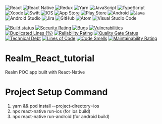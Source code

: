 ![React](https://img.shields.io/badge/react-%2320232a.svg?style=flat&logo=react&logoColor=%2361DAFB)
![React Native](https://img.shields.io/badge/react_native-%2320232a.svg?style=flat&logo=react&logoColor=%2361DAFB)
![Redux](https://img.shields.io/badge/redux-%23593d88.svg?style=flat&logo=redux&logoColor=white)
![Yarn](https://img.shields.io/badge/yarn-%232C8EBB.svg?style=flat&logo=yarn&logoColor=white)
![JavaScript](https://img.shields.io/badge/javascript-%23323330.svg?style=flat&logo=javascript&logoColor=%23F7DF1E)
![TypeScript](https://img.shields.io/badge/typescript-%23007ACC.svg?style=flat&logo=typescript&logoColor=white)
![Xcode](https://img.shields.io/badge/Xcode-007ACC?style=flat&logo=Xcode&logoColor=white)
![Swift](https://img.shields.io/badge/swift-F54A2A?style=flat&logo=swift&logoColor=white)
![IOS](https://img.shields.io/badge/iOS-000000?style=flat&logo=ios&logoColor=white)
![App Store](https://img.shields.io/badge/App_Store-0D96F6?style=flat&logo=app-store&logoColor=white)
![Play Store](https://img.shields.io/badge/Google_Play-414141?style=flat&logo=google-play&logoColor=white)
![Android](https://img.shields.io/badge/Android-3DDC84?style=flat&logo=android&logoColor=white)
![Java](https://img.shields.io/badge/java-%23ED8B00.svg?style=flat&logo=java&logoColor=white)
![Android Studio](https://img.shields.io/badge/Android%20Studio-3DDC84.svg?style=flat&logo=android-studio&logoColor=white)
![Jira](https://img.shields.io/badge/jira-%230A0FFF.svg?style=flat&logo=jira&logoColor=white)
![GitHub](https://img.shields.io/badge/github-%23121011.svg?style=flat&logo=github&logoColor=white)
![Atom](https://img.shields.io/badge/Atom-%2366595C.svg?style=flat&logo=atom&logoColor=white)
![Visual Studio Code](https://img.shields.io/badge/Visual%20Studio%20Code-0078d7.svg?style=flat&logo=visual-studio-code&logoColor=white)


[![Build status](https://build.appcenter.ms/v0.1/apps/f925f79a-a920-49a6-b808-fcc130893cbf/branches/main/badge)](https://appcenter.ms)
[![Security Rating](https://sonarcloud.io/api/project_badges/measure?project=easyeat-ai_EasyEat-Partner-RN&metric=security_rating&token=7c6f810b5c5b473e875ae82b27e55d04dbc8f247)](https://sonarcloud.io/summary/new_code?id=easyeat-ai_EasyEat-Partner-RN)
[![Bugs](https://sonarcloud.io/api/project_badges/measure?project=easyeat-ai_EasyEat-Partner-RN&metric=bugs&token=7c6f810b5c5b473e875ae82b27e55d04dbc8f247)](https://sonarcloud.io/summary/new_code?id=easyeat-ai_EasyEat-Partner-RN)
[![Vulnerabilities](https://sonarcloud.io/api/project_badges/measure?project=easyeat-ai_EasyEat-Partner-RN&metric=vulnerabilities&token=7c6f810b5c5b473e875ae82b27e55d04dbc8f247)](https://sonarcloud.io/summary/new_code?id=easyeat-ai_EasyEat-Partner-RN)
[![Duplicated Lines (%)](https://sonarcloud.io/api/project_badges/measure?project=easyeat-ai_EasyEat-Partner-RN&metric=duplicated_lines_density&token=7c6f810b5c5b473e875ae82b27e55d04dbc8f247)](https://sonarcloud.io/summary/new_code?id=easyeat-ai_EasyEat-Partner-RN)
[![Reliability Rating](https://sonarcloud.io/api/project_badges/measure?project=easyeat-ai_EasyEat-Partner-RN&metric=reliability_rating&token=7c6f810b5c5b473e875ae82b27e55d04dbc8f247)](https://sonarcloud.io/summary/new_code?id=easyeat-ai_EasyEat-Partner-RN)
[![Quality Gate Status](https://sonarcloud.io/api/project_badges/measure?project=easyeat-ai_EasyEat-Partner-RN&metric=alert_status&token=7c6f810b5c5b473e875ae82b27e55d04dbc8f247)](https://sonarcloud.io/summary/new_code?id=easyeat-ai_EasyEat-Partner-RN)
[![Technical Debt](https://sonarcloud.io/api/project_badges/measure?project=easyeat-ai_EasyEat-Partner-RN&metric=sqale_index&token=7c6f810b5c5b473e875ae82b27e55d04dbc8f247)](https://sonarcloud.io/summary/new_code?id=easyeat-ai_EasyEat-Partner-RN)
[![Lines of Code](https://sonarcloud.io/api/project_badges/measure?project=easyeat-ai_EasyEat-Partner-RN&metric=ncloc&token=7c6f810b5c5b473e875ae82b27e55d04dbc8f247)](https://sonarcloud.io/summary/new_code?id=easyeat-ai_EasyEat-Partner-RN)
[![Code Smells](https://sonarcloud.io/api/project_badges/measure?project=easyeat-ai_EasyEat-Partner-RN&metric=code_smells&token=7c6f810b5c5b473e875ae82b27e55d04dbc8f247)](https://sonarcloud.io/summary/new_code?id=easyeat-ai_EasyEat-Partner-RN)
[![Maintainability Rating](https://sonarcloud.io/api/project_badges/measure?project=easyeat-ai_EasyEat-Partner-RN&metric=sqale_rating&token=7c6f810b5c5b473e875ae82b27e55d04dbc8f247)](https://sonarcloud.io/summary/new_code?id=easyeat-ai_EasyEat-Partner-RN)


# Realm_React_tutorial

Realm POC app built with React-Native

# Project Setup Command

1. yarn && pod install --project-directory=ios  
2. npx react-native run-ios (for ios build)
3. npx react-native run-android (for android build)
